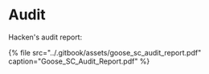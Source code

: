 # Audit

Hacken's audit report:

{% file src="../.gitbook/assets/goose\_sc\_audit\_report.pdf" caption="Goose\_SC\_Audit\_Report.pdf" %}

